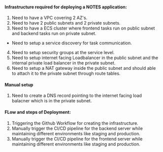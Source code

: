 #### Infrastructure required for deploying a NOTES application:

1. Need to have a VPC covering 2 AZ's.
2. Need to have 2 public subnets and 2 private subnets.
3. Need to have a ECS cluster where frontend tasks run on public subnet and backend tasks run on private subnet.
- Need to setup a service discovery for task communication.

4. Need to setup security groups at the service level.
5. Need to setup internet facing Loadbalancer in the public subnet and the internal private load balancer in the private subnet.
6. Need to setup a NAT gateway inside the public subnet and should able to attach it to the private subnet through route tables.

#### Manual setup

1. Need to create a DNS record pointing to the internet facing load balacner which is in the private subnet.

#### FLow and steps of Deployment:

1. Triggering the Github Workflow for creating the infrastructure.
2. Manually trigger the CI/CD pipeline for the backend server while maintaining different environments like staging and production.
3. Manually trigger the CI/CD pipeline for the frontend server while maintaining different environments like staging and production. 
